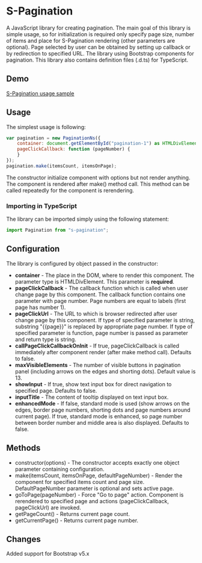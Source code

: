 ﻿# S-Pagination
A JavaScript library for creating pagination.
The main goal of this library is simple usage, so for initialization is required only specify page size, number of items and place for S-Pagination rendering (other parameters are optional).
Page selected by user can be obtained by setting up callback or by redirection to specified URL.
The library using Bootstrap components for pagination.
This library also contains definition files (.d.ts) for TypeScript.

## Demo
[S-Pagination usage sample](https://scalesoft.github.io/s-pagination/)

## Usage
The simplest usage is following:

```JavaScript
var pagination = new PaginationNs({
    container: document.getElementById("pagination-1") as HTMLDivElement,
    pageClickCallback: function (pageNumber) {
    }
});
pagination.make(itemsCount, itemsOnPage);
```

The constructor initialize component with options but not render anything.
The component is rendered after make() method call. This method can be called repeatedly for the component is rerendering.

### Importing in TypeScript

The library can be imported simply using the following statement:

```TypeScript
import Pagination from "s-pagination";
```

## Configuration
The library is configured by object passed in the constructor:

* **container** - The place in the DOM, where to render this component. The parameter type is HTMLDivElement. This parameter is **required**.
* **pageClickCallback** - The callback function which is called when user change page by this component. The callback function contains one parameter with page number. Page numbers are equal to labels (first page has number 1).
* **pageClickUrl** - The URL to which is browser redirected after user change page by this component. If type of specified parameter is string, substring "{{page}}" is replaced by appropriate page number. If type of specified parameter is function, page number is passed as parameter and return type is string.
* **callPageClickCallbackOnInit** - If true, pageClickCallback is called immediately after component render (after make method call). Defaults to false.
* **maxVisibleElements** - The number of visible buttons in pagination panel (including arrows on the edges and shorting dots). Default value is 13.
* **showInput** - If true, show text input box for direct navigation to specified page. Defaults to false.
* **inputTitle** - The content of tooltip displayed on text input box.
* **enhancedMode** - If false, standard mode is used (show arrows on the edges, border page numbers, shorting dots and page numbers around current page). If true, standard mode is enhanced, so page number between border number and middle area is also displayed. Defaults to false.

## Methods
* constructor(options) - The constructor accepts exactly one object parameter containing configuration.
* make(itemsCount, itemsOnPage, defaultPageNumber) - Render the component for specified items count and page size. DefaultPageNumber parameter is optional and sets active page.
* goToPage(pageNumber) - Force "Go to page" action. Component is rerendered to specified page and actions (pageClickCallback, pageClickUrl) are invoked.
* getPageCount() - Returns current page count.
* getCurrentPage() - Returns current page number.

## Changes
Added support for Bootstrap v5.x

